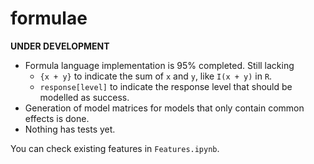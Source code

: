 # formulae

**UNDER DEVELOPMENT**

* Formula language implementation is 95% completed. Still lacking
    + `{x + y}` to indicate the sum of `x` and `y`, like `I(x + y)` in `R`.
    + `response[level]` to indicate the response level that should be modelled as success.
* Generation of model matrices for models that only contain common effects is done.
* Nothing has tests yet.

You can check existing features in `Features.ipynb`.
